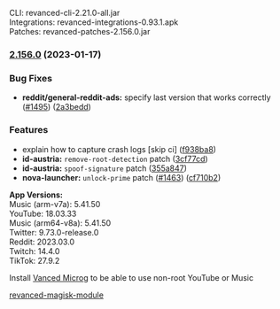 CLI: revanced-cli-2.21.0-all.jar  
Integrations: revanced-integrations-0.93.1.apk  
Patches: revanced-patches-2.156.0.jar  

### [2.156.0](https://github.com/revanced/revanced-patches/compare/v2.155.0...v2.156.0) (2023-01-17)
### Bug Fixes
* **reddit/general-reddit-ads:** specify last version that works correctly ([#1495](https://github.com/revanced/revanced-patches/issues/1495)) ([2a3bedd](https://github.com/revanced/revanced-patches/commit/2a3bedd5608d2f23b174c4227ac167e44e54215e))
### Features
* explain how to capture crash logs [skip ci] ([f938ba8](https://github.com/revanced/revanced-patches/commit/f938ba81ec98f06f508dbdceeabd29a0ea7bf1af))
* **id-austria:** `remove-root-detection` patch ([3cf77cd](https://github.com/revanced/revanced-patches/commit/3cf77cdb4ebbd128d29eedefa1ee35289e3c8058))
* **id-austria:** `spoof-signature` patch ([355a847](https://github.com/revanced/revanced-patches/commit/355a847b1ccd69c4ab2c356395c97b4871e53f1f))
* **nova-launcher:** `unlock-prime` patch ([#1463](https://github.com/revanced/revanced-patches/issues/1463)) ([cf710b2](https://github.com/revanced/revanced-patches/commit/cf710b27740cce4b9a0fbdf03a494eb8c65246da))

  
**App Versions:**  
Music (arm-v7a): 5.41.50  
YouTube: 18.03.33  
Music (arm64-v8a): 5.41.50  
Twitter: 9.73.0-release.0  
Reddit: 2023.03.0  
Twitch: 14.4.0  
TikTok: 27.9.2  

Install [Vanced Microg](https://github.com/TeamVanced/VancedMicroG/releases) to be able to use non-root YouTube or Music  

[revanced-magisk-module](https://github.com/j-hc/revanced-magisk-module)  
